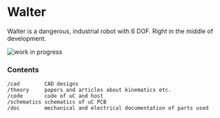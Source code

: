 # Walter
Walter is a dangerous, industrial robot with 6 DOF. Right in the middle of development.

![work in progress](https://github.com/jochenalt/Walter/blob/master/docs/images/WP_20161104_17_04_51_Pro.jpg)

### Contents
    /cad 	    CAD designs
    /theory     papers and articles about kinematics etc.
    /code       code of uC and host 
    /schematics schematics of uC PCB
    /doc		mechanical and electrical documentation of parts used
    
